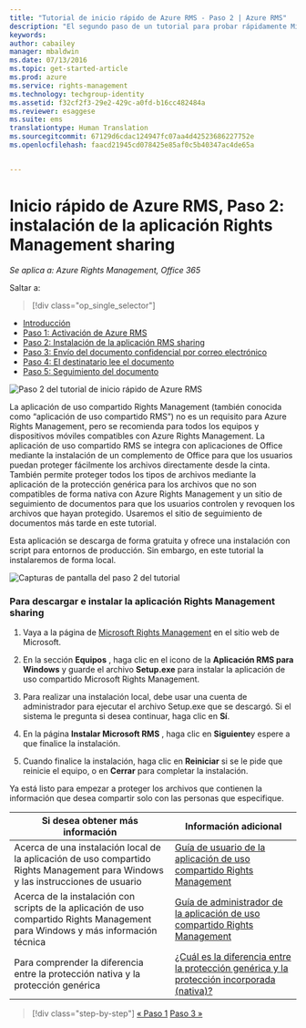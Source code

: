 ```yaml
---
title: "Tutorial de inicio rápido de Azure RMS - Paso 2 | Azure RMS"
description: "El segundo paso de un tutorial para probar rápidamente Microsoft Azure Rights Management para su organización en solo 5 pasos que deberían tomarle menos de 15 minutos."
keywords: 
author: cabailey
manager: mbaldwin
ms.date: 07/13/2016
ms.topic: get-started-article
ms.prod: azure
ms.service: rights-management
ms.technology: techgroup-identity
ms.assetid: f32cf2f3-29e2-429c-a0fd-b16cc482484a
ms.reviewer: esaggese
ms.suite: ems
translationtype: Human Translation
ms.sourcegitcommit: 67129d6cdac124947fc07aa4d42523686227752e
ms.openlocfilehash: faacd21945cd078425e85af0c5b40347ac4de65a


---
```




# Inicio rápido de Azure RMS, Paso 2: instalación de la aplicación Rights Management sharing

*Se aplica a: Azure Rights Management, Office 365*


Saltar a: 
> [!div class="op_single_selector"]
- [Introducción](quick-start-tutorial.md)
- [Paso 1: Activación de Azure RMS](tutorial-step1.md)
- [Paso 2: Instalación de la aplicación RMS sharing](tutorial-step2.md)
- [Paso 3: Envío del documento confidencial por correo electrónico](tutorial-step3.md)
- [Paso 4: El destinatario lee el documento](tutorial-step4.md)
- [Paso 5: Seguimiento del documento](tutorial-step5.md)


![Paso 2 del tutorial de inicio rápido de Azure RMS](../media/AzRMS_QuickStartSteps2.PNG)

La aplicación de uso compartido Rights Management (también conocida como “aplicación de uso compartido RMS”) no es un requisito para Azure Rights Management, pero se recomienda para todos los equipos y dispositivos móviles compatibles con Azure Rights Management. La aplicación de uso compartido RMS se integra con aplicaciones de Office mediante la instalación de un complemento de Office para que los usuarios puedan proteger fácilmente los archivos directamente desde la cinta. También permite proteger todos los tipos de archivos mediante la aplicación de la protección genérica para los archivos que no son compatibles de forma nativa con Azure Rights Management y un sitio de seguimiento de documentos para que los usuarios controlen y revoquen los archivos que hayan protegido. Usaremos el sitio de seguimiento de documentos más tarde en este tutorial.

Esta aplicación se descarga de forma gratuita y ofrece una instalación con script para entornos de producción. Sin embargo, en este tutorial la instalaremos de forma local.

![Capturas de pantalla del paso 2 del tutorial](../media/AzRMS_Tutorial_2_Screenshots.png)

### Para descargar e instalar la aplicación Rights Management sharing

1.  Vaya a la página de [Microsoft Rights Management](http://go.microsoft.com/fwlink/?LinkId=303970) en el sitio web de Microsoft.

2.  En la sección **Equipos** , haga clic en el icono de la **Aplicación RMS para Windows** y guarde el archivo **Setup.exe** para instalar la aplicación de uso compartido Microsoft Rights Management.

3.  Para realizar una instalación local, debe usar una cuenta de administrador para ejecutar el archivo Setup.exe que se descargó. Si el sistema le pregunta si desea continuar, haga clic en **Sí**.

4.  En la página **Instalar Microsoft RMS** , haga clic en **Siguiente**y espere a que finalice la instalación.

5.  Cuando finalice la instalación, haga clic en **Reiniciar** si se le pide que reinicie el equipo, o en  **Cerrar** para completar la instalación.

Ya está listo para empezar a proteger los archivos que contienen la información que desea compartir solo con las personas que especifique.

|Si desea obtener más información|Información adicional|
|--------------------------------|--------------------------|
|Acerca de una instalación local de la aplicación de uso compartido Rights Management para Windows y las instrucciones de usuario|[Guía de usuario de la aplicación de uso compartido Rights Management](../rms-client/sharing-app-user-guide.md)|
|Acerca de la instalación con scripts de la aplicación de uso compartido Rights Management para Windows y más información técnica|[Guía de administrador de la aplicación de uso compartido Rights Management](../rms-client/sharing-app-admin-guide.md)|
|Para comprender la diferencia entre la protección nativa y la protección genérica|[¿Cuál es la diferencia entre la protección genérica y la protección incorporada (nativa)?](../rms-client/sharing-app-dialog-box.md#what-s-the-difference-between-generic-protection-and-built-in-native-protection)|


>[!div class="step-by-step"]
[« Paso 1](quick-start-tutorial.md)
[Paso 3 »](tutorial-step3.md)


<!--HONumber=Jul16_HO3-->


